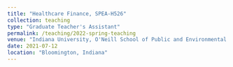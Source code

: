 ```yaml
---
title: "Healthcare Finance, SPEA-H526"
collection: teaching
type: "Graduate Teacher's Assistant"
permalink: /teaching/2022-spring-teaching
venue: "Indiana University, O'Neill School of Public and Environmental Affairs"
date: 2021-07-12
location: "Bloomington, Indiana"
---
```

